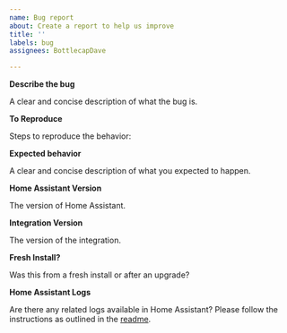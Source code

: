 ```yaml
---
name: Bug report
about: Create a report to help us improve
title: ''
labels: bug
assignees: BottlecapDave

---
```


**Describe the bug**

A clear and concise description of what the bug is.

**To Reproduce**

Steps to reproduce the behavior:

**Expected behavior**

A clear and concise description of what you expected to happen.

**Home Assistant Version**

The version of Home Assistant.

**Integration Version**

The version of the integration.

**Fresh Install?**

Was this from a fresh install or after an upgrade?

**Home Assistant Logs**

Are there any related logs available in Home Assistant? Please follow the instructions as outlined in the [readme](https://github.com/BottlecapDave/HomeAssistant-OctopusEnergy#increase-home-assistant-logs).
